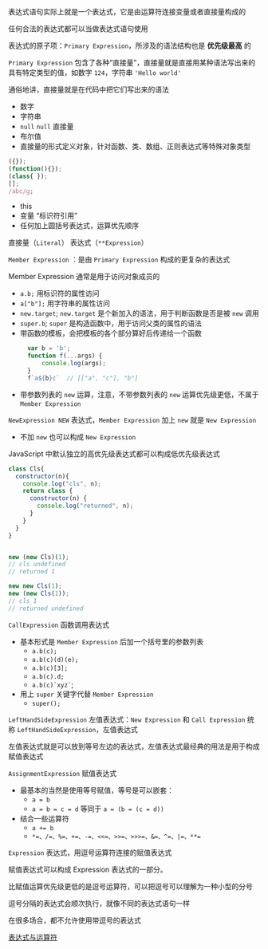 表达式语句实际上就是一个表达式，它是由运算符连接变量或者直接量构成的

任何合法的表达式都可以当做表达式语句使用

表达式的原子项：`Primary Expression`，所涉及的语法结构也是 __优先级最高__ 的

`Primary Expression` 包含了各种“直接量”，直接量就是直接用某种语法写出来的具有特定类型的值，如数字 `124`，字符串 `'Hello world'`

通俗地讲，直接量就是在代码中把它们写出来的语法
- 数字
- 字符串
- `null` `null` 直接量
- 布尔值
- 直接量的形式定义对象，针对函数、类、数组、正则表达式等特殊对象类型
```js
({});
(function(){});
(class{ });
[];
/abc/g;
```
- this
- 变量  “标识符引用”
- 任何加上圆括号表达式，运算优先顺序

直接量（`Literal`） 表达式（`**Expression`）

`Member Expression` ：是由 `Primary Expression` 构成的更复杂的表达式

Member Expression 通常是用于访问对象成员的
- `a.b;` 用标识符的属性访问
- `a["b"];` 用字符串的属性访问
- `new.target`; `new.target` 是个新加入的语法，用于判断函数是否是被 `new` 调用
- `super.b`; `super` 是构造函数中，用于访问父类的属性的语法
- 带函数的模板，会把模板的各个部分算好后传递给一个函数
  ``` js
    var b = 'b';
    function f(...args) { 
        console.log(args); 
    }
    f`a${b}c`  // [["a", "c"], "b"]
  ```
- 带参数列表的 `new` 运算，注意，不带参数列表的 `new` 运算优先级更低，不属于 `Member Expression`

`NewExpression NEW` 表达式，`Member Expression` 加上 `new` 就是 `New Expression`
- 不加 `new` 也可以构成 `New Expression`


JavaScript 中默认独立的高优先级表达式都可以构成低优先级表达式

```js
class Cls{
  constructor(n){
    console.log("cls", n);
    return class {
      constructor(n) {
        console.log("returned", n);
      }
    }
  }
}


new (new Cls)(1);
// cls undefined
// returned 1

new new Cls(1); 
new (new Cls(1));
// cls 1
// returned undefined

```

`CallExpression` 函数调用表达式
- 基本形式是 `Member Expression` 后加一个括号里的参数列表
  - `a.b(c);`
  - `a.b(c)(d)(e);`
  - `a.b(c)[3];`
  - `a.b(c).d;`
  - `` a.b(c)`xyz` ``;
- 用上 `super` 关键字代替 `Member Expression`
  - `super();`

`LeftHandSideExpression` 左值表达式：`New Expression` 和 `Call Expression` 统称 `LeftHandSideExpression`，左值表达式

左值表达式就是可以放到等号左边的表达式，左值表达式最经典的用法是用于构成赋值表达式

`AssignmentExpression` 赋值表达式
- 最基本的当然是使用等号赋值，等号是可以嵌套：
  - `a = b` 
  - `a = b = c = d` 等同于 `a = (b = (c = d))`
- 结合一些运算符 
  - `a += b` 
  - `*=、/=、%=、+=、-=、<<=、>>=、>>>=、&=、^=、|=、**=`


`Expression` 表达式，用逗号运算符连接的赋值表达式

赋值表达式可以构成 Expression 表达式的一部分。

比赋值运算优先级更低的是逗号运算符，可以把逗号可以理解为一种小型的分号

逗号分隔的表达式会顺次执行，就像不同的表达式语句一样

在很多场合，都不允许使用带逗号的表达式

[表达式与运算符](https://developer.mozilla.org/zh-CN/docs/Web/JavaScript/Guide/Expressions_and_Operators)